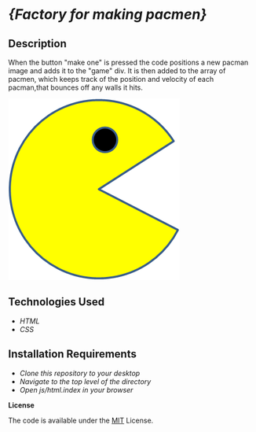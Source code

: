 # _{Factory for making pacmen}_

## Description

When the button "make one" is pressed the code positions a new pacman image and adds it to the "game" div. 
It is then added to the array of pacmen, which keeps track of the position and velocity of each pacman,that bounces 
off any walls it hits.

<img src="PacMan1.png">

## Technologies Used

* _HTML_
* _CSS_

## Installation Requirements

* _Clone this repository to your desktop_
* _Navigate to the top level of the directory_
* _Open js/html.index in your browser_


**License**

The code is available under the [MIT](https://choosealicense.com/licenses/mit/) License.